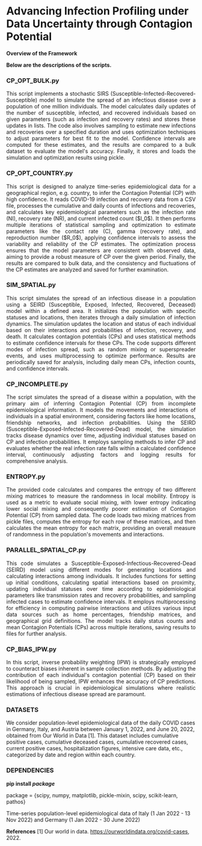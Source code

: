 Advancing Infection Profiling under Data Uncertainty through Contagion Potential
================================================================================

**Overview of the Framework** 

**Below are the descriptions of the scripts.** 

### CP_OPT_BULK.py ###
<p align="justify"> This script implements a stochastic SIRS (Susceptible-Infected-Recovered-Susceptible) model to simulate the spread of an infectious disease over a population of one million individuals. The model calculates daily updates of the number of susceptible, infected, and recovered individuals based on given parameters (such as infection and recovery rates) and stores these updates in lists. The code also involves sampling to estimate new infections and recoveries over a specified duration and uses optimization techniques to adjust parameters for best fit to the model. Confidence intervals are computed for these estimates, and the results are compared to a bulk dataset to evaluate the model's accuracy. Finally, it stores and loads the simulation and optimization results using pickle.</p>

### CP_OPT_COUNTRY.py ###
<p align="justify"> This script is designed to analyze time-series epidemiological data for a geographical region, e.g. country, to infer the Contagion Potential (CP) with high confidence. It reads COVID-19 infection and recovery data from a CSV file, processes the cumulative and daily counts of infections and recoveries, and calculates key epidemiological parameters such as the infection rate (NI), recovery rate (NR), and current infected count ($I_0$). It then performs multiple iterations of statistical sampling and optimization to estimate parameters like the contact rate (C), gamma (recovery rate), and reproduction number ($R_0$), applying confidence intervals to assess the variability and reliability of the CP estimates. The optimization process ensures that the model parameters are consistent with observed data, aiming to provide a robust measure of CP over the given period. Finally, the results are compared to bulk data, and the consistency and fluctuations of the CP estimates are analyzed and saved for further examination. </p>

### SIM_SPATIAL.py ###
<p align="justify"> This script simulates the spread of an infectious disease in a population using a SEIRD (Susceptible, Exposed, Infected, Recovered, Deceased) model within a defined area. It initializes the population with specific statuses and locations, then iterates through a daily simulation of infection dynamics. The simulation updates the location and status of each individual based on their interactions and probabilities of infection, recovery, and death. It calculates contagion potentials (CPs) and uses statistical methods to estimate confidence intervals for these CPs. The code supports different modes of infection spread, such as random mixing or superspreader events, and uses multiprocessing to optimize performance. Results are periodically saved for analysis, including daily mean CPs, infection counts, and confidence intervals. </p>

### CP_INCOMPLETE.py ###
<p align="justify"> The script simulates the spread of a disease within a population, with the primary aim of inferring Contagion Potential (CP) from incomplete epidemiological information. It models the movements and interactions of individuals in a spatial environment, considering factors like home locations, friendship networks, and infection probabilities. Using the SEIRD (Susceptible-Exposed-Infected-Recovered-Dead) model, the simulation tracks disease dynamics over time, adjusting individual statuses based on CP and infection probabilities. It employs sampling methods to infer CP and evaluates whether the real infection rate falls within a calculated confidence interval, continuously adjusting factors and logging results for comprehensive analysis. </p>

### ENTROPY.py ###
<p align="justify"> The provided code calculates and compares the entropy of two different mixing matrices to measure the randomness in local mobility. Entropy is used as a metric to evaluate social mixing, with lower entropy indicating lower social mixing and consequently poorer estimation of Contagion Potential (CP) from sampled data. The code loads two mixing matrices from pickle files, computes the entropy for each row of these matrices, and then calculates the mean entropy for each matrix, providing an overall measure of randomness in the population's movements and interactions. </p>

### PARALLEL_SPATIAL_CP.py ###
<p align="justify"> This code simulates a Susceptible-Exposed-Infectious-Recovered-Dead (SEIRD) model using different modes for generating locations and calculating interactions among individuals. It includes functions for setting up initial conditions, calculating spatial interactions based on proximity, updating individual statuses over time according to epidemiological parameters like transmission rates and recovery probabilities, and sampling infected cases to estimate confidence intervals. It employs multiprocessing for efficiency in computing pairwise interactions and utilizes various input data sources such as home percentages, friendship matrices, and geographical grid definitions. The model tracks daily status counts and mean Contagion Potentials (CPs) across multiple iterations, saving results to files for further analysis. </p>

### CP_BIAS_IPW.py ###
<p align="justify"> In this script, inverse probability weighting (IPW) is strategically employed to counteract biases inherent in sample collection methods. By adjusting the contribution of each individual's contagion potential (CP) based on their likelihood of being sampled, IPW enhances the accuracy of CP predictions. This approach is crucial in epidemiological simulations where realistic estimations of infectious disease spread are paramount. </p>

### DATASETS ###
We consider population-level epidemiological data of the daily COVID cases in Germany, Italy, and Austria between January 1, 2022, and June 20, 2022, obtained from Our World in Data [1]. This dataset includes cumulative positive cases, cumulative deceased cases, cumulative recovered cases, current positive cases, hospitalization figures, intensive care data, etc., categorized by date and region within each country. 

### DEPENDENCIES ###

**pip install _package_**

package = {scipy, numpy, matplotlib, pickle-mixin, scipy, scikit-learn, pathos}


Time-series population-level epidemiological data of Italy (1 Jan 2022 - 13 Nov 2022) and Germany (1 Jan 2022 - 30 June 2022)

**References**
[1] Our world in data. https://ourworldindata.org/covid-cases, 2022.

